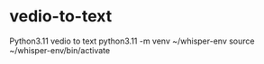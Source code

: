 # vedio-to-text
Python3.11 vedio to text
python3.11 -m venv ~/whisper-env
source ~/whisper-env/bin/activate